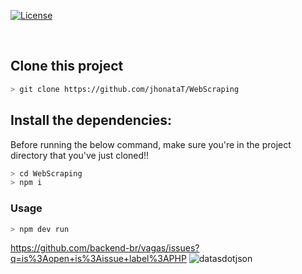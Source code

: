 

<p align="left">
  <a href="https://github.com/JhN-Te/whatsapp_bot/blob/main/LICENSE"><img src="https://img.shields.io/github/license/JhN-Te/whatsapp_bot" alt="License"></a>
</p>

<br/>

## Clone this project

```bash
> git clone https://github.com/jhonataT/WebScraping
```

## Install the dependencies:
Before running the below command, make sure you're in the project directory that
you've just cloned!!

```bash
> cd WebScraping
> npm i
```
### Usage
```bash
> npm dev run
```

https://github.com/backend-br/vagas/issues?q=is%3Aopen+is%3Aissue+label%3APHP
![datasdotjson](https://user-images.githubusercontent.com/51134324/103490494-f1462180-4dfa-11eb-88e8-06c0706c4097.PNG)
